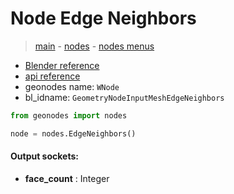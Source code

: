 # Node Edge Neighbors

> [main](../structure.md) - [nodes](nodes.md) - [nodes menus](nodes_menus.md)

- [Blender reference](https://docs.blender.org/manual/en/latest/modeling/geometry_nodes/mesh/edge_neighbors.html)
- [api reference](https://docs.blender.org/api/current/bpy.types.GeometryNodeInputMeshEdgeNeighbors.html)
- geonodes name: `WNode`
- bl_idname: `GeometryNodeInputMeshEdgeNeighbors`

```python
from geonodes import nodes

node = nodes.EdgeNeighbors()
```

#### Output sockets:

- **face_count** : Integer

